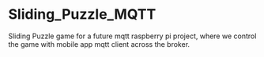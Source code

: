 # Sliding_Puzzle_MQTT
Sliding Puzzle game for a future mqtt raspberry pi project, where we control the game with mobile app mqtt client across the broker.

